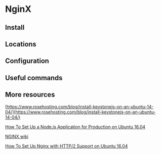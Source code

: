 # NginX

## Install

## Locations

## Configuration

## Useful commands




## More resources

[https://www.rosehosting.com/blog/install-keystonejs-on-an-ubuntu-14-04/](https://www.rosehosting.com/blog/install-keystonejs-on-an-ubuntu-14-04/)

[How To Set Up a Node.js Application for Production on Ubuntu 16.04](https://www.digitalocean.com/community/tutorials/how-to-set-up-a-node-js-application-for-production-on-ubuntu-16-04)

[NGINX wiki](https://www.nginx.com/resources/wiki/)

[How To Set Up Nginx with HTTP/2 Support on Ubuntu 16.04](https://www.digitalocean.com/community/tutorials/how-to-set-up-nginx-with-http-2-support-on-ubuntu-16-04)